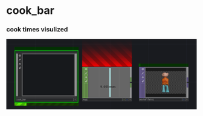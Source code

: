 # cook_bar
### cook times visulized
![cook_bar example](https://raw.githubusercontent.com/heestand/cook_bar/master/assets/cook_bar_example.png)
